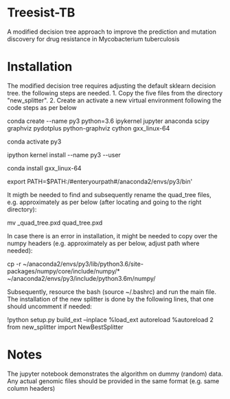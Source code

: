 # Treesist-TB
A modified decision tree approach to improve the prediction and mutation discovery for drug resistance in Mycobacterium tuberculosis

# Installation 
The modified decision tree requires adjusting the default sklearn decision tree. the following steps are needed. 1. Copy the five files from the directory "new_splitter". 2. Create an activate a new virtual environment following the code steps as per below 

conda create --name py3 python=3.6 ipykernel jupyter anaconda scipy graphviz pydotplus python-graphviz cython gxx_linux-64

conda activate py3

ipython kernel install --name py3 --user

conda install gxx_linux-64

export PATH=$PATH:/#enteryourpath#/anaconda2/envs/py3/bin'

It migth be needed to find and subsequently rename the quad_tree files, e.g. approximately as per below (after locating and going to the right directory):

mv _quad_tree.pxd quad_tree.pxd

In case there is an error in installation, it might be needed to copy over the numpy headers (e.g. approximately as per below, adjust path where needed): 

cp -r ~/anaconda2/envs/py3/lib/python3.6/site-packages/numpy/core/include/numpy/* ~/anaconda2/envs/py3/include/python3.6m/numpy/

Subsequently, resource the bash (source ~/.bashrc) and run the main file. The installation of the new splitter is done by the following lines, that one should uncomment if needed: 

!python setup.py build_ext –inplace
%load_ext autoreload
%autoreload 2
from new_splitter import NewBestSplitter

# Notes
The jupyter notebook demonstrates the algorithm on dummy (random) data. Any actual genomic files should be provided in the same format (e.g. same column headers) 
